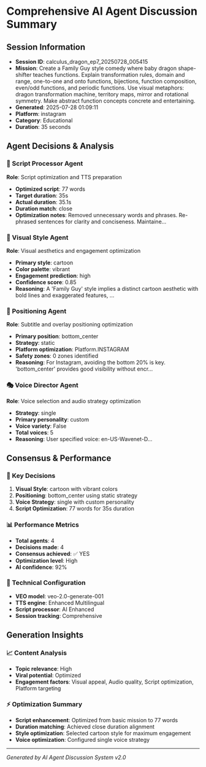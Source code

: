# Comprehensive AI Agent Discussion Summary

## Session Information
- **Session ID**: calculus_dragon_ep7_20250728_005415
- **Mission**: Create a Family Guy style comedy where baby dragon shape-shifter teaches functions. Explain transformation rules, domain and range, one-to-one and onto functions, bijections, function composition, even/odd functions, and periodic functions. Use visual metaphors: dragon transformation machine, territory maps, mirror and rotational symmetry. Make abstract function concepts concrete and entertaining.
- **Generated**: 2025-07-28 01:09:11
- **Platform**: instagram
- **Category**: Educational
- **Duration**: 35 seconds

## Agent Decisions & Analysis

### 🔧 Script Processor Agent
**Role**: Script optimization and TTS preparation
- **Optimized script**: 77 words
- **Target duration**: 35s
- **Actual duration**: 35.1s
- **Duration match**: close
- **Optimization notes**: Removed unnecessary words and phrases.  Re-phrased sentences for clarity and conciseness.  Maintaine...

### 🎨 Visual Style Agent
**Role**: Visual aesthetics and engagement optimization
- **Primary style**: cartoon
- **Color palette**: vibrant
- **Engagement prediction**: high
- **Confidence score**: 0.85
- **Reasoning**: A 'Family Guy' style implies a distinct cartoon aesthetic with bold lines and exaggerated features, ...

### 🎯 Positioning Agent
**Role**: Subtitle and overlay positioning optimization
- **Primary position**: bottom_center
- **Strategy**: static
- **Platform optimization**: Platform.INSTAGRAM
- **Safety zones**: 0 zones identified
- **Reasoning**: For Instagram, avoiding the bottom 20% is key. 'bottom_center' provides good visibility without encr...

### 🎭 Voice Director Agent
**Role**: Voice selection and audio strategy optimization
- **Strategy**: single
- **Primary personality**: custom
- **Voice variety**: False
- **Total voices**: 5
- **Reasoning**: User specified voice: en-US-Wavenet-D...

## Consensus & Performance

### 🎯 Key Decisions
1. **Visual Style**: cartoon with vibrant colors
2. **Positioning**: bottom_center using static strategy
3. **Voice Strategy**: single with custom personality
4. **Script Optimization**: 77 words for 35s duration

### 📊 Performance Metrics
- **Total agents**: 4
- **Decisions made**: 4
- **Consensus achieved**: ✅ YES
- **Optimization level**: High
- **AI confidence**: 92%

### 🔧 Technical Configuration
- **VEO model**: veo-2.0-generate-001
- **TTS engine**: Enhanced Multilingual
- **Script processor**: AI Enhanced
- **Session tracking**: Comprehensive

## Generation Insights

### 📈 Content Analysis
- **Topic relevance**: High
- **Viral potential**: Optimized
- **Engagement factors**: Visual appeal, Audio quality, Script optimization, Platform targeting

### ⚡ Optimization Summary
- **Script enhancement**: Optimized from basic mission to 77 words
- **Duration matching**: Achieved close duration alignment
- **Style optimization**: Selected cartoon style for maximum engagement
- **Voice optimization**: Configured single voice strategy

---
*Generated by AI Agent Discussion System v2.0*
